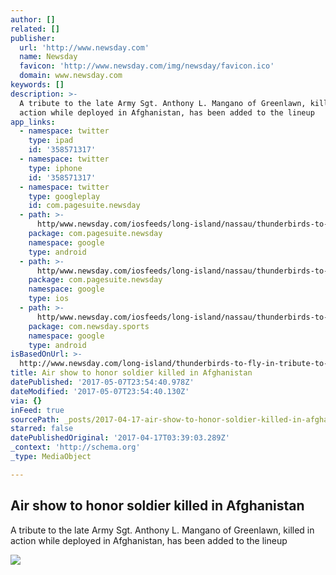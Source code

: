 ```yaml
---
author: []
related: []
publisher:
  url: 'http://www.newsday.com'
  name: Newsday
  favicon: 'http://www.newsday.com/img/newsday/favicon.ico'
  domain: www.newsday.com
keywords: []
description: >-
  A tribute to the late Army Sgt. Anthony L. Mangano of Greenlawn, killed in
  action while deployed in Afghanistan, has been added to the lineup
app_links:
  - namespace: twitter
    type: ipad
    id: '358571317'
  - namespace: twitter
    type: iphone
    id: '358571317'
  - namespace: twitter
    type: googleplay
    id: com.pagesuite.newsday
  - path: >-
      http/www.newsday.com/iosfeeds/long-island/nassau/thunderbirds-to-fly-in-tribute-to-soldier-at-bethpage-air-show-1.13459289
    package: com.pagesuite.newsday
    namespace: google
    type: android
  - path: >-
      http/www.newsday.com/iosfeeds/long-island/nassau/thunderbirds-to-fly-in-tribute-to-soldier-at-bethpage-air-show-1.13459289
    package: com.pagesuite.newsday
    namespace: google
    type: ios
  - path: >-
      http/www.newsday.com/iosfeeds/long-island/nassau/thunderbirds-to-fly-in-tribute-to-soldier-at-bethpage-air-show-1.13459289
    package: com.newsday.sports
    namespace: google
    type: android
isBasedOnUrl: >-
  http://www.newsday.com/long-island/thunderbirds-to-fly-in-tribute-to-soldier-at-bethpage-air-show-1.13459289
title: Air show to honor soldier killed in Afghanistan
datePublished: '2017-05-07T23:54:40.978Z'
dateModified: '2017-05-07T23:54:40.130Z'
via: {}
inFeed: true
sourcePath: _posts/2017-04-17-air-show-to-honor-soldier-killed-in-afghanistan.md
starred: false
datePublishedOriginal: '2017-04-17T03:39:03.289Z'
_context: 'http://schema.org'
_type: MediaObject

---
```

<article style=""><h1>Air show to honor soldier killed in Afghanistan</h1><p>A tribute to the late Army Sgt. Anthony L. Mangano of Greenlawn, killed in action while deployed in Afghanistan, has been added to the lineup</p><img src="https://cdn.newsday.com/polopoly_fs/1.13459288.1492121713!/httpImage/image.jpeg_gen/derivatives/landscape_1280/image.jpeg" /></article>